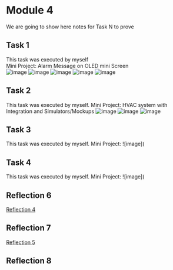 # Module 4
We are going to show here notes for Task N to prove


## Task 1

This task was executed by myself  
Mini Project: Alarm Message on OLED mini Screen   
![image](https://github.com/Minnie1st/iot-portfolio-minnie/blob/main/Module04/pic/IMG_9887.PNG?raw=true)
![image](https://github.com/Minnie1st/iot-portfolio-minnie/blob/main/Module04/pic/IMG_9888.JPG?raw=true)
![image](https://github.com/Minnie1st/iot-portfolio-minnie/blob/main/Module04/pic/IMG_9938.jpg?raw=true)
![image](https://github.com/Minnie1st/iot-portfolio-minnie/blob/main/Module04/pic/IMG_9939.JPG?raw=true)
![image](https://github.com/Minnie1st/iot-portfolio-minnie/blob/main/Module04/pic/IMG_9937.PNG?raw=true)


## Task 2

This task was executed by myself.
Mini Project: HVAC system with Integration and Simulators/Mockups
![image](https://github.com/Minnie1st/iot-portfolio-minnie/blob/main/Module04/pic/temp_simulator.png?raw=true)
![image](https://github.com/Minnie1st/iot-portfolio-minnie/blob/main/Module04/pic/hvac.png?raw=true)
![image](https://github.com/Minnie1st/iot-portfolio-minnie/blob/main/Module04/pic/ACcontrol.png?raw=true)



## Task 3

This task was executed by myself.
Mini Project: 
![image](

## Task 4

This task was executed by myself.
Mini Project: 
![image](

## Reflection 6
[Reflection 4](../Reflections/ref04.md)

## Reflection 7
[Reflection 5](../Reflections/ref05.md)

## Reflection 8
